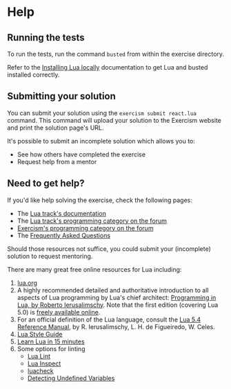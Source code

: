 # Help

## Running the tests

To run the tests, run the command `busted` from within the exercise directory.

Refer to the [Installing Lua locally][install] documentation to get Lua and busted installed correctly.

[install]: https://exercism.org/docs/tracks/lua/installation

## Submitting your solution

You can submit your solution using the `exercism submit react.lua` command.
This command will upload your solution to the Exercism website and print the solution page's URL.

It's possible to submit an incomplete solution which allows you to:

- See how others have completed the exercise
- Request help from a mentor

## Need to get help?

If you'd like help solving the exercise, check the following pages:

- The [Lua track's documentation](https://exercism.org/docs/tracks/lua)
- The [Lua track's programming category on the forum](https://forum.exercism.org/c/programming/lua)
- [Exercism's programming category on the forum](https://forum.exercism.org/c/programming/5)
- The [Frequently Asked Questions](https://exercism.org/docs/using/faqs)

Should those resources not suffice, you could submit your (incomplete) solution to request mentoring.

There are many great free online resources for Lua including:

1. [lua.org][8]
2. A highly recommended detailed and authoritative introduction to all aspects of Lua programming by Lua's chief architect: [Programming in Lua, by Roberto Ierusalimschy][6]. Note that the first edition (covering Lua 5.0) is [freely available online][9].
3. For an official definition of the Lua language, consult the [Lua 5.4 Reference Manual][7], by R. Ierusalimschy, L. H. de Figueiredo, W. Celes.
4. [Lua Style Guide][4]
5. [Learn Lua in 15 minutes][5]
6. Some options for linting
    - [Lua Lint][10]
    - [Lua Inspect][11]
    - [luacheck][12]
    - [Detecting Undefined Variables][13]

[4]: https://github.com/Olivine-Labs/lua-style-guide
[5]: http://tylerneylon.com/a/learn-lua/
[6]: http://www.lua.org/pil/
[7]: http://www.lua.org/manual/5.4/
[8]: http://www.lua.org
[9]: http://www.lua.org/pil/contents.html
[10]: http://lua-users.org/wiki/LuaLint
[11]: http://lua-users.org/wiki/LuaInspect
[12]: https://github.com/luarocks/luacheck
[13]: http://lua-users.org/wiki/DetectingUndefinedVariables